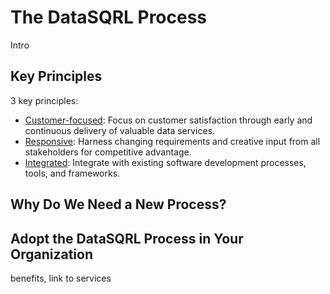 # The DataSQRL Process

Intro

## Key Principles

3 key principles:
- [Customer-focused](./customer-focused): Focus on customer satisfaction through early and continuous delivery of valuable data services.
- [Responsive](./responsive): Harness changing requirements and creative input from all stakeholders for competitive advantage.
- [Integrated](./integrated): Integrate with existing software development processes, tools, and frameworks.


## Why Do We Need a New Process?


## Adopt the DataSQRL Process in Your Organization

benefits, link to services
